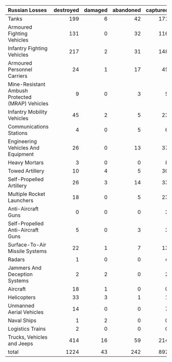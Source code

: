 | Russian Losses                                   |   destroyed |   damaged |   abandoned |   captured |   total |
|:-------------------------------------------------|------------:|----------:|------------:|-----------:|--------:|
| Tanks                                            |         199 |         6 |          42 |        171 |     418 |
| Armoured Fighting Vehicles                       |         131 |         0 |          32 |        116 |     279 |
| Infantry Fighting Vehicles                       |         217 |         2 |          31 |        148 |     398 |
| Armoured Personnel Carriers                      |          24 |         1 |          17 |         45 |      87 |
| Mine-Resistant Ambush Protected  (MRAP) Vehicles |           9 |         0 |           3 |          5 |      17 |
| Infantry Mobility Vehicles                       |          45 |         2 |           5 |         23 |      75 |
| Communications Stations                          |           4 |         0 |           5 |          6 |      15 |
| Engineering Vehicles And Equipment               |          26 |         0 |          13 |         37 |      76 |
| Heavy Mortars                                    |           3 |         0 |           0 |          8 |      11 |
| Towed Artillery                                  |          10 |         4 |           5 |         30 |      49 |
| Self-Propelled Artillery                         |          26 |         3 |          14 |         33 |      76 |
| Multiple Rocket Launchers                        |          18 |         0 |           5 |         23 |      46 |
| Anti-Aircraft Guns                               |           0 |         0 |           0 |          3 |       3 |
| Self-Propelled Anti-Aircraft Guns                |           5 |         0 |           3 |          3 |      11 |
| Surface-To-Air Missile Systems                   |          22 |         1 |           7 |         13 |      43 |
| Radars                                           |           1 |         0 |           0 |          4 |       5 |
| Jammers And Deception Systems                    |           2 |         2 |           0 |          2 |       6 |
| Aircraft                                         |          18 |         1 |           0 |          0 |      19 |
| Helicopters                                      |          33 |         3 |           1 |          1 |      38 |
| Unmanned Aerial Vehicles                         |          14 |         0 |           0 |          7 |      21 |
| Naval Ships                                      |           1 |         2 |           0 |          0 |       3 |
| Logistics Trains                                 |           2 |         0 |           0 |          0 |       2 |
| Trucks, Vehicles and Jeeps                       |         414 |        16 |          59 |        214 |     703 |
| total                                            |        1224 |        43 |         242 |        892 |    2401 |